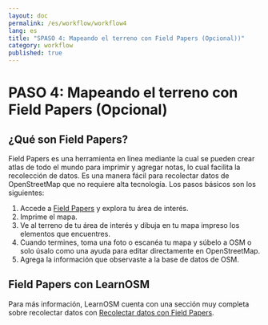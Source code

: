 ```yaml
---
layout: doc
permalink: /es/workflow/workflow4
lang: es
title: "SPASO 4: Mapeando el terreno con Field Papers (Opcional))"
category: workflow
published: true
---
```


# PASO 4: Mapeando el terreno con Field Papers (Opcional)

## ¿Qué son Field Papers?
Field Papers es una herramienta en línea mediante la cual se pueden crear atlas de todo el mundo para imprimir y agregar notas, lo cual facilita la recolección de datos. Es una manera fácil para recolectar datos de OpenStreetMap que no requiere alta tecnología. Los pasos básicos son los siguientes:
1.	Accede a [Field Papers](http://fieldpapers.org/) y explora tu área de interés.
2.	Imprime el mapa.
3.	Ve al terreno de tu área de interés y dibuja en tu mapa impreso los elementos que encuentres. 
4.	Cuando termines, toma una foto o escanéa tu mapa y súbelo a OSM o solo úsalo como una ayuda para editar directamente en OpenStreetMap.
5.	Agrega la información que observaste a la base de datos de OSM.


## Field Papers con LearnOSM
Para más información, LearnOSM cuenta con una sección muy completa sobre recolectar datos con [Recolectar datos con Field Papers](http://learnosm.org/en/mobile-mapping/field-papers/).
